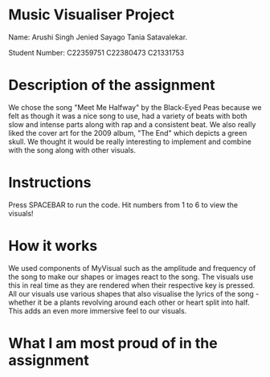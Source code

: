 # Music Visualiser Project

Name: 
Arushi Singh
Jenied Sayago
Tania Satavalekar.

Student Number: 
C22359751
C22380473
C21331753

# Description of the assignment
We chose the song "Meet Me Halfway" by the Black-Eyed Peas because we felt as though it was a nice song to use, had a variety of beats with both slow and intense parts along with rap and a consistent beat. We also really liked the cover art for the 2009 album, "The End" which depicts a green skull. We thought it would be really interesting to implement and combine with the song along with other visuals. 

# Instructions
Press SPACEBAR to run the code.
Hit numbers from 1 to 6 to view the visuals!

# How it works
We used components of MyVisual such as the amplitude and frequency of the song to make our shapes or images react to the song. The visuals use this in real time as they are rendered when their respective key is pressed. All our visuals use various shapes that also visualise the lyrics of the song - whether it be a plants revolving around each other or heart split into half. This adds an even more immersive feel to our visuals.


# What I am most proud of in the assignment





